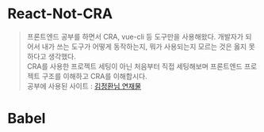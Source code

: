# React-Not-CRA
> 프론트엔드 공부를 하면서 CRA, vue-cli 등 도구만을 사용해왔다. 개발자가 되어서 내가 쓰는 도구가 어떻게 동작하는지, 뭐가 사용되는지 모르는 것은 옳지 못하다고 생각했다.   
CRA를 사용한 프로젝트 세팅이 아닌 처음부터 직접 세팅해보며 프론트엔드 프로젝트 구조를 이해하고 CRA를 이해합시다.   
공부에 사용된 사이트 : [김정환님 연재물](https://jeonghwan-kim.github.io/series/2019/12/09/frontend-dev-env-npm.html)





# Babel
